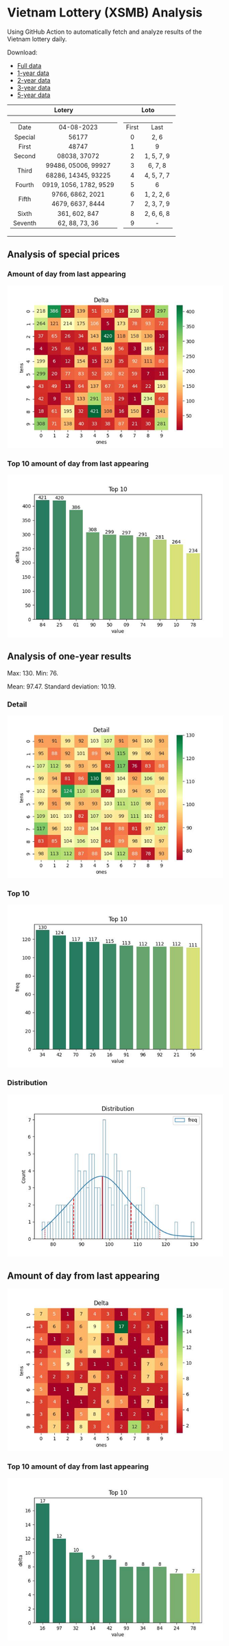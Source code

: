 # Vietnam Lottery (XSMB) Analysis

Using GitHub Action to automatically fetch and analyze results of the Vietnam lottery daily.

Download:

* [Full data](https://raw.githubusercontent.com/khiemdoan/vietnam-lottery-xsmb-analysis/main/results/xsmb.csv)
* [1-year data](https://raw.githubusercontent.com/khiemdoan/vietnam-lottery-xsmb-analysis/main/results/xsmb_1_year.csv)
* [2-year data](https://raw.githubusercontent.com/khiemdoan/vietnam-lottery-xsmb-analysis/main/results/xsmb_2_year.csv)
* [3-year data](https://raw.githubusercontent.com/khiemdoan/vietnam-lottery-xsmb-analysis/main/results/xsmb_3_year.csv)
* [5-year data](https://raw.githubusercontent.com/khiemdoan/vietnam-lottery-xsmb-analysis/main/results/xsmb_5_year.csv)

| Lotery      | Loto |
| :-----------: | :-----------: |
| <table><tr><td>Date</td><td>04-08-2023</td></tr><tr><td>Special</td><td>56177</td></tr><tr><td>First</td><td>48747</td></tr><tr><td>Second</td><td>08038, 37072</td></tr><tr><td rowspan="2">Third</td><td>99486, 05006, 99927</td></tr><tr><td>68286, 14345, 93225</td></tr><tr><td>Fourth</td><td>0919, 1056, 1782, 9529</td></tr><tr><td rowspan="2">Fifth</td><td>9766, 6862, 2021</td></tr><tr><td>4679, 6637, 8444</td></tr><tr><td>Sixth</td><td>361, 602, 847</td></tr><tr><td>Seventh</td><td>62, 88, 73, 36</td></tr></table> | <table><tr><td>First</td><td>Last</td></tr><tr><td>0</td><td>2, 6</td></tr><tr><td>1</td><td>9</td></tr><tr><td>2</td><td>1, 5, 7, 9</td></tr><tr><td>3</td><td>6, 7, 8</td></tr><tr><td>4</td><td>4, 5, 7, 7</td></tr><tr><td>5</td><td>6</td></tr><tr><td>6</td><td>1, 2, 2, 6</td></tr><tr><td>7</td><td>2, 3, 7, 9</td></tr><tr><td>8</td><td>2, 6, 6, 8</td></tr><tr><td>9</td><td>-</td></tr></table> |


<h2>Analysis of special prices</h2>

<h3>Amount of day from last appearing</h3>

![Delta](images/special_delta.jpg)

<h3>Top 10 amount of day from last appearing</h3>

![Delta top 10](images/special_delta_top_10.jpg)

<h2>Analysis of one-year results</h2>

Max: 130. Min: 76.

Mean: 97.47. Standard deviation: 10.19.

<h3>Detail</h3>

![Detail](images/heatmap.jpg)

<h3>Top 10</h3>

![Top 10](images/top-10.jpg)

<h3>Distribution</h3>

![Distribution](images/distribution.jpg)

<h2>Amount of day from last appearing</h2>

![Delta](images/delta.jpg)

<h3>Top 10 amount of day from last appearing</h3>

![Delta top 10](images/delta_top_10.jpg)